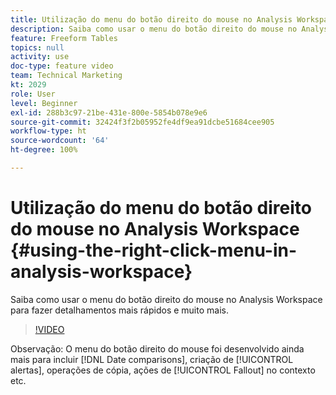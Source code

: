 ```yaml
---
title: Utilização do menu do botão direito do mouse no Analysis Workspace
description: Saiba como usar o menu do botão direito do mouse no Analysis Workspace para fazer detalhamentos mais rápidos e muito mais.
feature: Freeform Tables
topics: null
activity: use
doc-type: feature video
team: Technical Marketing
kt: 2029
role: User
level: Beginner
exl-id: 288b3c97-21be-431e-800e-5854b078e9e6
source-git-commit: 32424f3f2b05952fe4df9ea91dcbe51684cee905
workflow-type: ht
source-wordcount: '64'
ht-degree: 100%

---
```


# Utilização do menu do botão direito do mouse no Analysis Workspace {#using-the-right-click-menu-in-analysis-workspace}

Saiba como usar o menu do botão direito do mouse no Analysis Workspace para fazer detalhamentos mais rápidos e muito mais.

>[!VIDEO](https://video.tv.adobe.com/v/23981/?quality=12)

Observação: O menu do botão direito do mouse foi desenvolvido ainda mais para incluir [!DNL Date comparisons], criação de [!UICONTROL alertas], operações de cópia, ações de [!UICONTROL Fallout] no contexto etc.
